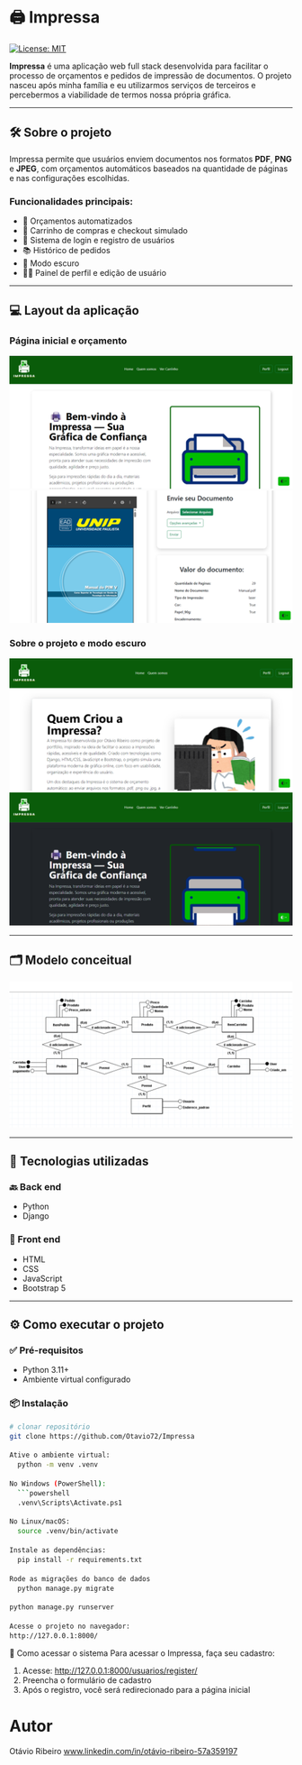 # 🖨️ Impressa

[![License: MIT](https://img.shields.io/badge/License-MIT-green.svg)](https://github.com/Otavio72/Impressa/blob/main/LICENSE)

**Impressa** é uma aplicação web full stack desenvolvida para facilitar o processo de orçamentos e pedidos de impressão de documentos. O projeto nasceu após minha família e eu utilizarmos serviços de terceiros e percebermos a viabilidade de termos nossa própria gráfica.

---

## 🛠️ Sobre o projeto

Impressa permite que usuários enviem documentos nos formatos **PDF**, **PNG** e **JPEG**, com orçamentos automáticos baseados na quantidade de páginas e nas configurações escolhidas.

### Funcionalidades principais:

- 🧾 Orçamentos automatizados
- 🛒 Carrinho de compras e checkout simulado
- 🔐 Sistema de login e registro de usuários
- 📚 Histórico de pedidos
- 🌙 Modo escuro
- 🧑‍💼 Painel de perfil e edição de usuário

---

## 💻 Layout da aplicação

### Página inicial e orçamento
![Página Inicial](https://github.com/Otavio72/assets/blob/main/impressa1.png)
![Orçamento](https://github.com/Otavio72/assets/blob/main/impressa4.png)

### Sobre o projeto e modo escuro
![Sobre o projeto](https://github.com/Otavio72/assets/blob/main/impressa5.png)
![Modo escuro](https://github.com/Otavio72/assets/blob/main/impressaescuro.png)

---

## 🗂️ Modelo conceitual

![Modelo Conceitual](https://github.com/Otavio72/assets/blob/main/modelo_impressa.png)

---

## 🚀 Tecnologias utilizadas

### 🔙 Back end
- Python
- Django

### 🎨 Front end
- HTML
- CSS
- JavaScript
- Bootstrap 5

---

## ⚙️ Como executar o projeto

### ✅ Pré-requisitos

- Python 3.11+
- Ambiente virtual configurado

### 📦 Instalação

```bash
# clonar repositório
git clone https://github.com/Otavio72/Impressa

Ative o ambiente virtual:
  python -m venv .venv

No Windows (PowerShell):
  ```powershell
  .venv\Scripts\Activate.ps1

No Linux/macOS:
  source .venv/bin/activate

Instale as dependências:
  pip install -r requirements.txt

Rode as migrações do banco de dados
  python manage.py migrate

python manage.py runserver

Acesse o projeto no navegador:
http://127.0.0.1:8000/
```
👤 Como acessar o sistema
Para acessar o Impressa, faça seu cadastro:
1. Acesse: http://127.0.0.1:8000/usuarios/register/
2. Preencha o formulário de cadastro
3. Após o registro, você será redirecionado para a página inicial

# Autor
Otávio Ribeiro
www.linkedin.com/in/otávio-ribeiro-57a359197
